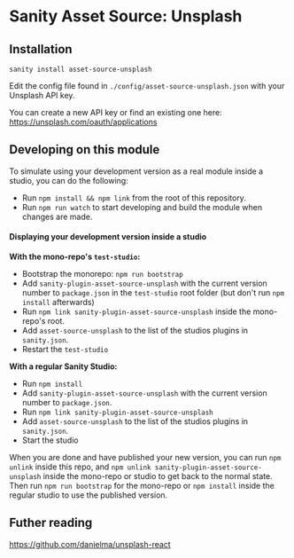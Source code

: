 # Sanity Asset Source: Unsplash

## Installation

`sanity install asset-source-unsplash`

Edit the config file found in `./config/asset-source-unsplash.json` with your Unsplash API key.

You can create a new API key or find an existing one here: https://unsplash.com/oauth/applications

## Developing on this module

To simulate using your development version as a real module inside a studio, you can do the following:

* Run `npm install && npm link` from the root of this repository.
* Run `npm run watch` to start developing and build the module when changes are made.

#### Displaying your development version inside a studio

**With the mono-repo's `test-studio`:**

  * Bootstrap the monorepo: `npm run bootstrap`
  * Add `sanity-plugin-asset-source-unsplash` with the current version number to `package.json` in the `test-studio` root folder (but don't run `npm install` afterwards)
  * Run `npm link sanity-plugin-asset-source-unsplash` inside the mono-repo's root.
  * Add `asset-source-unsplash` to the list of the studios plugins in `sanity.json`.
  * Restart the `test-studio`

**With a regular Sanity Studio:**
  * Run `npm install`
  * Add `sanity-plugin-asset-source-unsplash` with the current version number to `package.json`.
  * Run `npm link sanity-plugin-asset-source-unsplash`
  * Add `asset-source-unsplash` to the list of the studios plugins in `sanity.json`.
  * Start the studio

When you are done and have published your new version, you can run `npm unlink` inside this repo, and `npm unlink sanity-plugin-asset-source-unsplash` inside the mono-repo or studio to get back to the normal state. Then run `npm run bootstrap` for the mono-repo or `npm install` inside the regular studio to use the published version.


## Futher reading

https://github.com/danielma/unsplash-react

